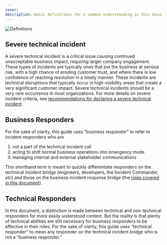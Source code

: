 ```yaml
---
cover:
description: Basic definitions for a common understanding in this document
---
```

![Definitions](../assets/img/headers/Business_Definitions.png)

## Severe technical incident
A severe technical incident is a critical issue causing continued unacceptable business impact, requiring larger company engagement. These types of incidents are typically ones that put the business at serious risk, with a high chance of eroding customer trust, and where there is low confidence of reaching resolution in a timely manner. These incidents are technical disruptions that typically occur in high-visibility areas that create a very significant customer impact. Severe technical incidents should be a very rare occurrence in most organizations. For more details on severe incident criteria, see [recommendations for declaring a severe technical incident](declaring.md).

## Business Responders
For the sake of clarity, this guide uses “business responder” to refer to incident responders who are

1. not a part of the technical incident call
1. acting to shift normal business operations into emergency mode
1. managing internal and external stakeholder communications

This shorthand term is meant to quickly differentiate responders on the technical incident bridge (engineers, developers, the Incident Commander, etc) and those on the business incident response bridge (the [roles covered in this document](before/roles.md)).

## Technical Responders
In this document, a distinction is made between technical and non-technical responders for more easily understood context. But the reality is that plenty of technical abilities are still necessary for business responders to be effective in their roles. For the sake of clarity, this guide uses “technical responder” to mean any responder on the technical incident bridge who is not a “business responder.”
